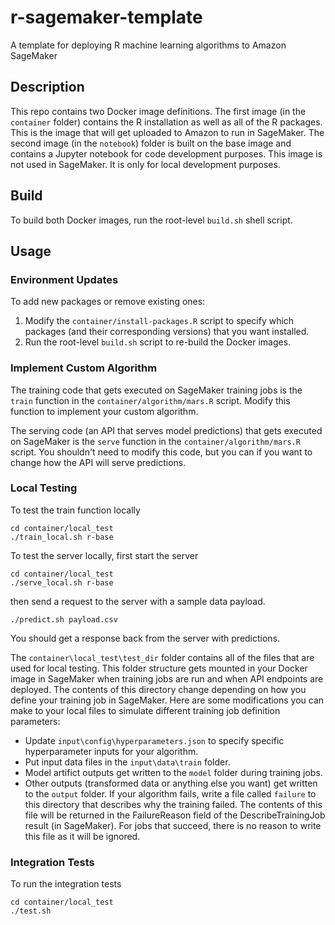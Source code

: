 # r-sagemaker-template
A template for deploying R machine learning algorithms to Amazon SageMaker

## Description
This repo contains two Docker image definitions. The first image (in the `container` folder) contains the R installation as well as all of the R packages. This is the image that will get uploaded to Amazon to run in SageMaker. The second image (in the `notebook`) folder is built on the base image and contains a Jupyter notebook for code development purposes. This image is not used in SageMaker. It is only for local development purposes.

## Build
To build both Docker images, run the root-level `build.sh` shell script. 

## Usage
### Environment Updates
To add new packages or remove existing ones:
1. Modify the `container/install-packages.R` script to specify which packages (and their corresponding versions) that you want installed.
1. Run the root-level `build.sh` script to re-build the Docker images.

### Implement Custom Algorithm
The training code that gets executed on SageMaker training jobs is the `train` function in the `container/algorithm/mars.R` script. Modify this function to implement your custom algorithm.

The serving code (an API that serves model predictions) that gets executed on SageMaker is the `serve` function in the `container/algorithm/mars.R` script. You shouldn't need to modify this code, but you can if you want to change how the API will serve predictions.

### Local Testing
To test the train function locally

```
cd container/local_test
./train_local.sh r-base
```

To test the server locally, first start the server

```
cd container/local_test
./serve_local.sh r-base
```
then send a request to the server with a sample data payload.
```
./predict.sh payload.csv
```
You should get a response back from the server with predictions.

The `container\local_test\test_dir` folder contains all of the files that are used for local testing. This folder structure gets mounted in your Docker image in SageMaker when training jobs are run and when API endpoints are deployed. The contents of this directory change depending on how you define your training job in SageMaker. Here are some modifications you can make to your local files to simulate different training job definition parameters:

- Update `input\config\hyperparameters.json` to specify specific hyperparameter inputs for your algorithm.
- Put input data files in the `input\data\train` folder.
- Model artifict outputs get written to the `model` folder during training jobs.
- Other outputs (transformed data or anything else you want) get written to the `output` folder. If your algorithm fails, write a file called `failure` to this directory that describes why the training failed. The contents of this file will be returned in the FailureReason field of the DescribeTrainingJob result (in SageMaker). For jobs that succeed, there is no reason to write this file as it will be ignored.

### Integration Tests
To run the integration tests
```
cd container/local_test
./test.sh
```
